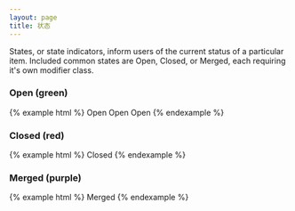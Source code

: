 ```yaml
---
layout: page
title: 状态
---
```


States, or state indicators, inform users of the current status of a particular item. Included common states are Open, Closed, or Merged, each requiring it's own modifier class.

### Open (green)

{% example html %}
<span class="state state-open">Open</span>
<span class="state state-proposed">Open</span>
<span class="state state-reopened">Open</span>
{% endexample %}

### Closed (red)

{% example html %}
<span class="state state-closed">Closed</span>
{% endexample %}

### Merged (purple)

{% example html %}
<span class="state state-merged">Merged</span>
{% endexample %}
